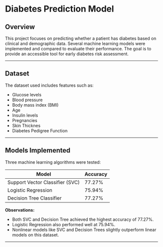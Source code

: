 # Diabetes Prediction Model

## Overview
This project focuses on predicting whether a patient has diabetes based on clinical and demographic data. Several machine learning models were implemented and compared to evaluate their performance. The goal is to provide an accessible tool for early diabetes risk assessment.

---

## Dataset
The dataset used includes features such as:
- Glucose levels
- Blood pressure
- Body mass index (BMI)
- Age
- Insulin levels
- Pregnancies
- Skin Thicknes
- Diabetes Pedigree Function
---

## Models Implemented
Three machine learning algorithms were tested:

| Model | Accuracy |
|-------|----------|
| Support Vector Classifier (SVC) | 77.27% |
| Logistic Regression | 75.94% |
| Decision Tree Classifier | 77.27% |

**Observations:**  
- Both SVC and Decision Tree achieved the highest accuracy of 77.27%.  
- Logistic Regression also performed well at 75.94%.  
- Nonlinear models like SVC and Decision Trees slightly outperform linear models on this dataset.

--- 


